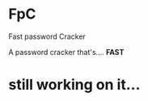 # FpC
Fast password Cracker

A password cracker that's.... **FAST**

<h1>still working on it...</h1>
